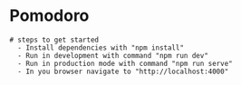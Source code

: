# Pomodoro
    # steps to get started
      - Install dependencies with "npm install"
      - Run in development with command "npm run dev"
      - Run in production mode with command "npm run serve"
      - In you browser navigate to "http://localhost:4000"
